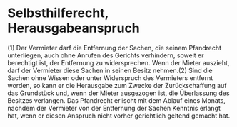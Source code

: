 # Selbsthilferecht, Herausgabeanspruch

(1) Der Vermieter darf die Entfernung der Sachen, die seinem Pfandrecht unterliegen, auch ohne Anrufen des Gerichts verhindern, soweit er berechtigt ist, der Entfernung zu widersprechen. Wenn der Mieter auszieht, darf der Vermieter diese Sachen in seinen Besitz nehmen.(2) Sind die Sachen ohne Wissen oder unter Widerspruch des Vermieters entfernt worden, so kann er die Herausgabe zum Zwecke der Zurückschaffung auf das Grundstück und, wenn der Mieter ausgezogen ist, die Überlassung des Besitzes verlangen. Das Pfandrecht erlischt mit dem Ablauf eines Monats, nachdem der Vermieter von der Entfernung der Sachen Kenntnis erlangt hat, wenn er diesen Anspruch nicht vorher gerichtlich geltend gemacht hat. 

